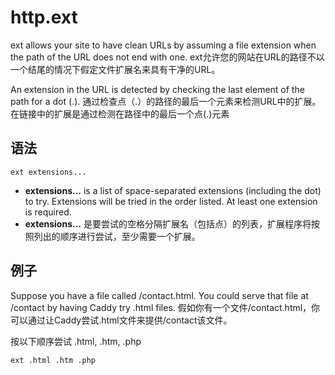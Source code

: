 # http.ext
ext allows your site to have clean URLs by assuming a file extension when the path of the URL does not end with one.
ext允许您的网站在URL的路径不以一个结尾的情况下假定文件扩展名来具有干净的URL。

An extension in the URL is detected by checking the last element of the path for a dot (.).
通过检查点（.）的路径的最后一个元素来检测URL中的扩展。
在链接中的扩展是通过检测在路径中的最后一个点(.)元素

## 语法
```
ext extensions...
```

*  **extensions...** is a list of space-separated extensions (including the dot) to try. Extensions will be tried in the order listed. At least one extension is required.
*  **extensions...** 是要尝试的空格分隔扩展名（包括点）的列表，扩展程序将按照列出的顺序进行尝试，至少需要一个扩展。

## 例子
Suppose you have a file called /contact.html. You could serve that file at /contact by having Caddy try .html files.
假如你有一个文件/contact.html，你可以通过让Caddy尝试.html文件来提供/contact该文件。


按以下顺序尝试 .html, .htm, .php

```
ext .html .htm .php
```